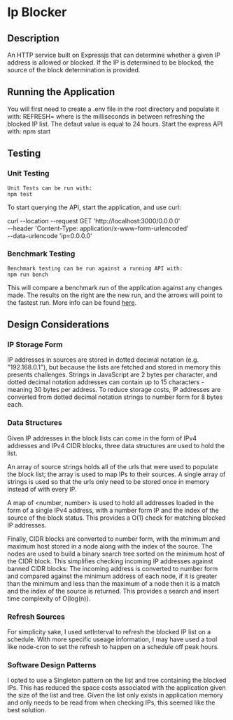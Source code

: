 # Ip Blocker


## Description
An HTTP service built on Expressjs that can determine whether a given IP address is allowed or blocked. If the IP is determined to be blocked, the source of the block determination is provided.

## Running the Application
You will first need to create a .env file in the root directory and populate it with: REFRESH=<time> where <time> is the milliseconds in between refreshing the blocked IP list. The defaut value is equal to 24 hours.
    Start the express API with: 
    npm start


## Testing

### Unit Testing
    Unit Tests can be run with: 
    npm test

To start querying the API, start the application, and use curl:

curl --location --request GET 'http://localhost:3000/0.0.0.0' \
--header 'Content-Type: application/x-www-form-urlencoded' \
--data-urlencode 'ip=0.0.0.0'


### Benchmark Testing
    Benchmark testing can be run against a running API with: 
    npm run bench

This will compare a benchmark run of the application against any changes made. The results on the right are the new run, and the arrows will point to the fastest run. More info can be found [here](https://github.com/mafintosh/nanobench).



## Design Considerations
### IP Storage Form
IP addresses in sources are stored in dotted decimal notation (e.g. "192.168.0.1"), but because the lists are fetched and stored in memory this presents challenges. Strings in JavaScript are 2 bytes per character, and dotted decimal notation addresses can contain up to 15 characters -meaning 30 bytes per address. To reduce storage costs, IP addresses are converted from dotted decimal notation strings to number form for 8 bytes each.


### Data Structures
 Given IP addresses in the block lists can come in the form of IPv4 addresses and IPv4 CIDR blocks, three data structures are used to hold the list. 
 
 An array of source strings holds all of the urls that were used to populate the block list; the array is used to map IPs to their sources. A single array of strings is used so that the urls only need to be stored once in memory instead of with every IP. 
 
 A map of <number, number> is used to hold all addresses loaded in the form of a single IPv4 address, with a number form IP and the index of the source of the block status. This provides a O(1) check for matching blocked IP addresses.
 
 Finally, CIDR blocks are converted to number form, with the minimum and maximum host stored in a node along with the index of the source. The nodes are used to build a binary search tree sorted on the minimum host of the CIDR block. This simplifies checking incoming IP addresses against banned CIDR blocks: The incoming address is converted to number form and compared against the minimum address of each node, if it is greater than the minimum and less than the maximum of a node then it is a match and the index of the source is returned. This provides a search and insert time complexity of O(log(n)).
 
### Refresh Sources
For simplicity sake, I used setInterval to refresh the blocked IP list on a schedule. With more specific useage information, I may have used a tool like node-cron to set the refresh to happen on a schedule off peak hours.

### Software Design Patterns
I opted to use a Singleton pattern on the list and tree containing the blocked IPs. This has reduced the space costs associated with the application given the size of the list and tree. Given the list only exists in application memory and only needs to be read from when checking IPs, this seemed like the best solution.